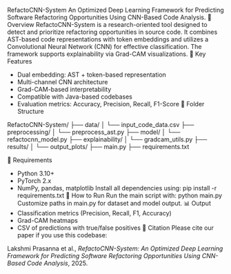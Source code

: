 RefactoCNN-System
An Optimized Deep Learning Framework for Predicting Software Refactoring Opportunities Using CNN-Based Code Analysis.
📌 Overview
RefactoCNN-System is a research-oriented tool designed to detect and prioritize refactoring opportunities in source code. It combines AST-based code representations with token embeddings and utilizes a Convolutional Neural Network (CNN) for effective classification. The framework supports explainability via Grad-CAM visualizations.
🧠 Key Features
- Dual embedding: AST + token-based representation
- Multi-channel CNN architecture
- Grad-CAM-based interpretability
- Compatible with Java-based codebases
- Evaluation metrics: Accuracy, Precision, Recall, F1-Score
📂 Folder Structure

RefactoCNN-System/
├── data/
│   └── input_code_data.csv
├── preprocessing/
│   └── preprocess_ast.py
├── model/
│   └── refactocnn_model.py
├── explainability/
│   └── gradcam_utils.py
├── results/
│   └── output_plots/
├── main.py
├── requirements.txt

📝 Requirements
- Python 3.10+
- PyTorch 2.x
- NumPy, pandas, matplotlib
Install all dependencies using:
pip install -r requirements.txt
🚀 How to Run
Run the main script with:
python main.py
Customize paths in main.py for dataset and model output.
📊 Output
- Classification metrics (Precision, Recall, F1, Accuracy)
- Grad-CAM heatmaps
- CSV of predictions with true/false positives
📄 Citation
Please cite our paper if you use this codebase:

Lakshmi Prasanna et al., *RefactoCNN-System: An Optimized Deep Learning Framework for Predicting Software Refactoring Opportunities Using CNN-Based Code Analysis*, 2025.
